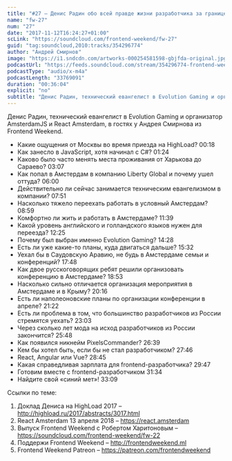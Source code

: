 ```yaml
---
title: "#27 – Денис Радин обо всей правде жизни разработчика за границей"
name: "fw-27"
num: "27"
date: "2017-11-12T16:24:27+01:00"
scLink: "https://soundcloud.com/frontend-weekend/fw-27"
guid: "tag:soundcloud,2010:tracks/354296774"
author: "Андрей Смирнов"
image: "https://i1.sndcdn.com/artworks-000254581598-gbjfda-original.jpg"
podcastUrl: "https://feeds.soundcloud.com/stream/354296774-frontend-weekend-fw-27.m4a"
podcastType: "audio/x-m4a"
podcastLength: "33769091"
duration: "00:36:04"
explicit: "no"
subtitle: "Денис Радин, технический евангелист в Evolution Gaming и организатор AmsterdamJS и React Amsterdam, в гостях у Андрея Смирнова из Frontend Weekend."
---
```

Денис Радин, технический евангелист в Evolution Gaming и организатор AmsterdamJS и React Amsterdam, в гостях у Андрея Смирнова из Frontend Weekend.

- Какие ощущения от Москвы во время приезда на HighLoad? 00:18
- Как занесло в JavaScript, хотя начинал с C#? 01:24
- Каково было часто менять места проживания от Харькова до Сараево? 03:07
- Как попал в Амстердам в компанию Liberty Global и почему ушел оттуда? 06:00
- Действительно ли сейчас занимается техническим евангелизмом в компании? 07:51
- Насколько тяжело переехать работать в условный Амстердам? 08:59
- Комфортно ли жить и работать в Амстердаме? 11:39
- Какой уровень английского и голландского языков нужен для переезда? 12:25
- Почему был выбран именно Evolution Gaming? 14:28
- Есть ли уже какие-то планы, куда двигаться дальше? 15:32
- Уехал бы в Саудовскую Аравию, не будь в Амстердаме семьи и конференций? 17:48
- Как двое русскоговорящих ребят решили организовать конференцию в Амстердаме? 18:53
- Насколько сильно отличается организация мероприятия в Амстердаме и в Крыму? 20:16
- Есть ли наполеоновские планы по организации конференции в апреле? 21:22
- Есть ли проблема в том, что большинство разработчиков из России стремятся уехать? 23:03
- Через сколько лет мода на исход разработчиков из России закончится? 25:48
- Как появился никнейм PixelsCommander? 26:39
- Кем бы хотел быть, если бы не стал разработчиком? 27:46
- React, Angular или Vue? 28:45
- Какая справедливая зарплата для frontend-разработчика? 29:47
- Готовим вместе с frontend-разработчиком 31:34
- Найдите свой «синий мет»! 33:09

Ссылки по теме:
1) Доклад Дениса на HighLoad 2017 – http://highload.ru/2017/abstracts/3017.html
2) React Amsterdam 13 апреля 2018 – https://react.amsterdam
3) Выпуск Frontend Weekend с Робертом Харитоновым – https://soundcloud.com/frontend-weekend/fw-22
4) Поддержи Frontend Weekend – http://frontendweekend.ml
5) Frontend Weekend Patreon – https://patreon.com/frontendweekend